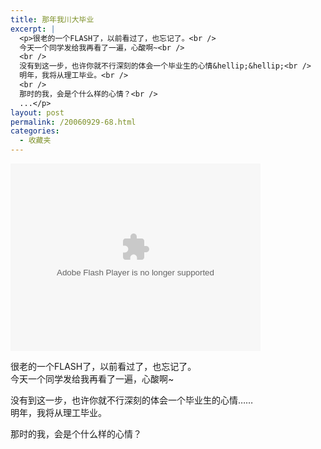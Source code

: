 ```yaml
---
title: 那年我川大毕业
excerpt: |
  <p>很老的一个FLASH了，以前看过了，也忘记了。<br />
  今天一个同学发给我再看了一遍，心酸啊~<br />
  <br />
  没有到这一步，也许你就不行深刻的体会一个毕业生的心情&hellip;&hellip;<br />
  明年，我将从理工毕业。<br />
  <br />
  那时的我，会是个什么样的心情？<br />
  ...</p>
layout: post
permalink: /20060929-68.html
categories:
  - 收藏夹
---
```

<embed src="http://i6.sina.com.cn/dongman/flash/cc.swf" width="400" height="300" type="application/x-shockwave-flash" scale="showall" play="true" loop="true" menu="true">
</embed>

很老的一个FLASH了，以前看过了，也忘记了。  
今天一个同学发给我再看了一遍，心酸啊~

没有到这一步，也许你就不行深刻的体会一个毕业生的心情&hellip;&hellip;  
明年，我将从理工毕业。

那时的我，会是个什么样的心情？
